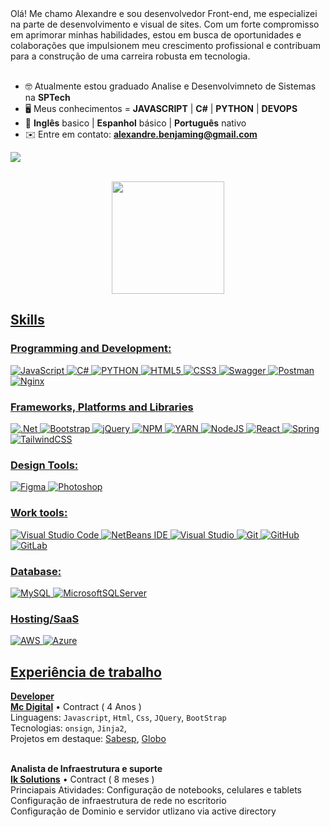 <section align="left">
  Olá! Me chamo Alexandre e sou desenvolvedor Front-end, me especializei na parte de desenvolvimento e visual de sites. Com um forte compromisso em aprimorar minhas habilidades, estou em busca de oportunidades e colaborações que impulsionem meu crescimento profissional e contribuam para a construção de uma carreira robusta em tecnologia.<br> <br>
 
 - :nerd_face: Atualmente estou graduado Analise e Desenvolvimneto de Sistemas na **SPTech**
 - :desktop_computer: Meus conhecimentos = **JAVASCRIPT** | **C#** | **PYTHON** | **DEVOPS**
 - :open_book: **Inglês** basico | **Espanhol** básico | **Português** nativo
 - ✉️ Entre em contato: **alexandre.benjaming@gmail.com**
 
 <a href="https://www.linkedin.com/in/alexandrebenjamin" target="_blank"><img src="https://img.shields.io/badge/-LinkedIn-%230077B5?style=for-the-badge&logo=linkedin&logoColor=white" target="_blank"></a>
 
</section>
<br>
 <div align="center">
   <a href="https://github.com/AlexandreBen">
   <img height="180em" src="https://github-readme-stats.vercel.app/api?username=AlexandreBen&show_icons=true&theme=radical&include_all_commits=true&count_private=true"/>
     
</div>
   
</div>

## Skills

### Programming and Development:
![JavaScript](https://img.shields.io/badge/javascript-%23323330.svg?style=for-the-badge&logo=javascript&logoColor=%23F7DF1E)
![C#](https://img.shields.io/badge/c%23-%23239120.svg?style=for-the-badge&logo=csharp&logoColor=white)
![PYTHON](https://img.shields.io/badge/PYTHON-777BB4?style=for-the-badge&logo=python&logoColor=white)
![HTML5](https://img.shields.io/badge/html5-%23E34F26.svg?style=for-the-badge&logo=html5&logoColor=white)
![CSS3](https://img.shields.io/badge/css3-%231572B6.svg?style=for-the-badge&logo=css3&logoColor=white)
![Swagger](https://img.shields.io/badge/-Swagger-%23Clojure?style=for-the-badge&logo=swagger&logoColor=white)
![Postman](https://img.shields.io/badge/Postman-FF6C37?style=for-the-badge&logo=postman&logoColor=white)
![Nginx](https://img.shields.io/badge/nginx-%23009639.svg?style=for-the-badge&logo=nginx&logoColor=white)

### Frameworks, Platforms and Libraries
![.Net](https://img.shields.io/badge/.NET-5C2D91?style=for-the-badge&logo=.net&logoColor=white)
![Bootstrap](https://img.shields.io/badge/bootstrap-%238511FA.svg?style=for-the-badge&logo=bootstrap&logoColor=white)
![jQuery](https://img.shields.io/badge/jquery-%230769AD.svg?style=for-the-badge&logo=jquery&logoColor=white)
![NPM](https://img.shields.io/badge/NPM-%23CB3837.svg?style=for-the-badge&logo=npm&logoColor=white)
![YARN](https://img.shields.io/badge/YARN-%23CB3837.svg?style=for-the-badge&logo=yarn&logoColor=white)
![NodeJS](https://img.shields.io/badge/node.js-6DA55F?style=for-the-badge&logo=node.js&logoColor=white)
![React](https://img.shields.io/badge/react-%2320232a.svg?style=for-the-badge&logo=react&logoColor=%2361DAFB)
![Spring](https://img.shields.io/badge/spring-%236DB33F.svg?style=for-the-badge&logo=spring&logoColor=white)
![TailwindCSS](https://img.shields.io/badge/tailwindcss-%2338B2AC.svg?style=for-the-badge&logo=tailwind-css&logoColor=white)
### Design Tools:
![Figma](https://img.shields.io/badge/figma-%23F24E1E.svg?style=for-the-badge&logo=figma&logoColor=white)
![Photoshop](https://img.shields.io/badge/Photoshop-%230A0FFF.svg?style=for-the-badge&logo=Photoshop&logoColor=white)

### Work tools:
![Visual Studio Code](https://img.shields.io/badge/Visual%20Studio%20Code-0078d7.svg?style=for-the-badge&logo=visual-studio-code&logoColor=white)
![NetBeans IDE](https://img.shields.io/badge/NetBeans_IDE-1B6AC6.svg?style=for-the-badge&logo=apache-netbeans-ide&logoColor=white)
![Visual Studio](https://img.shields.io/badge/Visual%20Studio-5C2D91.svg?style=for-the-badge&logo=visual-studio&logoColor=white)
![Git](https://img.shields.io/badge/git-%23F05033.svg?style=for-the-badge&logo=git&logoColor=white)
![GitHub](https://img.shields.io/badge/github-%23121011.svg?style=for-the-badge&logo=github&logoColor=white)
![GitLab](https://img.shields.io/badge/gitlab-%23181717.svg?style=for-the-badge&logo=gitlab&logoColor=white)

### Database:
![MySQL](https://img.shields.io/badge/mysql-4479A1.svg?style=for-the-badge&logo=mysql&logoColor=white)
![MicrosoftSQLServer](https://img.shields.io/badge/Microsoft%20SQL%20Server-CC2927?style=for-the-badge&logo=microsoft%20sql%20server&logoColor=white)

### Hosting/SaaS
![AWS](https://img.shields.io/badge/AWS-%23FF9900.svg?style=for-the-badge&logo=amazon-aws&logoColor=white)
![Azure](https://img.shields.io/badge/azure-%230072C6.svg?style=for-the-badge&logo=microsoftazure&logoColor=white)
<br>

## Experiência de trabalho

**Developer** \
[**Mc Digital**](https://www.mcdigital.com.br/) • Contract ( 4 Anos ) \
Linguagens: `Javascript`, `Html`, `Css`, `JQuery`, `BootStrap` \
Tecnologias: `onsign`, `Jinja2`, \
Projetos em destaque: [Sabesp](), [Globo]()
<br/>
<br/>


**Analista de Infraestrutura e suporte** \
[**Ik Solutions**](https://www.ik.com.br/) • Contract ( 8 meses ) \
Princiapais Atividades: 
Configuração de notebooks, celulares e tablets \
Configuração de infraestrutura de rede no escritorio \
Configuração de  Dominio e servidor utlizano via active directory \
<br/>
<br/>


